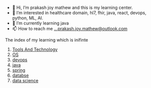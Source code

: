 - 👋 Hi, I’m prakash joy mathew and this is my learning center. 
- 👀 I’m interested in healthcare domain, hl7, fhir, java, react, devops, python, ML, AI.
- 🌱 I’m currently learning java
- 📫 How to reach me ...prakash.joy.mathew@outlook.com

 
The index of my learning which is inifinte 


1. [Tools And Technology](https://github.com/lean-infinitely/m01.00.00-tool_and_technology)</br>
2. [OS](https://github.com/lean-infinitely/m02.00.00-os)</br>
3. [devops](https://github.com/lean-infinitely/m03.00.00-devops)</br>
4. [java](https://github.com/lean-infinitely/m04.00.00-java)</br>
5. [spring](https://github.com/lean-infinitely/m05.00.00-spring/blob/main/README.md)</br>
6. [databse](https://github.com/lean-infinitely/m06.00.00-database/tree/main)</br>
7. [data science](https://github.com/lean-infinitely/m07.00.00-data_science)</br>

